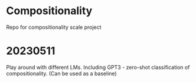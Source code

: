 # Compositionality
Repo for compositionality scale project

# 20230511
Play around with different LMs.
Including GPT3 - zero-shot classification of compositionality. (Can be used as a baseline)

